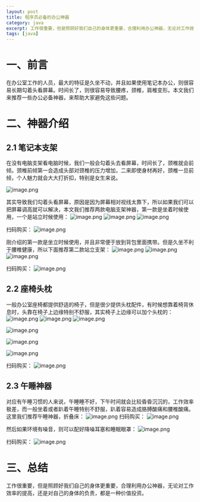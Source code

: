 ```yaml
---
layout: post
title: 程序员必备的办公神器
category: java
excerpt: 工作很重要，但是照顾好我们自己的身体更重要，合理利用办公神器，无论对工作效率的提高，还是对自己的身体的负责，都是一种价值投资。
tags: [java]
---
```


# 一、前言
在办公室工作的人员，最大的特征是久坐不动，并且如果使用笔记本办公，则很容易长期勾着头看屏幕。时间长了，则很容易导致腰疼，颈椎，肩椎变形。本文我们来推荐一些办公必备神器，来帮助大家避免这些问题。
# 二、神器介绍
## 2.1 笔记本支架
在没有电脑支架看电脑时候，我们一般会勾着头去看屏幕，时间长了，颈椎就会前倾。颈椎前倾第一会造成头部对颈椎的压力增加，二来即使身材再好，颈椎一旦前倾，个人魅力就会大大打折扣，特别是女生来说。

![image.png](/assets/images/2020/worktool/1.png)


其实导致我们勾着头看屏幕，原因是因为屏幕相对视线太靠下，所以如果我们可以把屏幕调高就可以解决，本文我们推荐两款电脑支架神器，第一款是坐着时候使用，一个是站立时候使用：
![image.png](/assets/images/2020/worktool/2.png)
![image.png](/assets/images/2020/worktool/3.png)
![image.png](/assets/images/2020/worktool/4.png)

扫码购买：
![image.png](/assets/images/2020/worktool/5.png)


刚介绍的第一款是坐立时候使用，并且非常便于放到背包里面携带。但是久坐不利于腰椎健康，所以下面推荐第二款站立支架：
![image.png](/assets/images/2020/worktool/6.png)
![image.png](/assets/images/2020/worktool/7.png)
![image.png](/assets/images/2020/worktool/8.png)


扫码购买：
![image.png](/assets/images/2020/worktool/9.png)

## 2.2 座椅头枕
一般办公室座椅都提供舒适的椅子，但是很少提供头枕配件，有时候想靠着椅背休息时，头靠在椅子上边缘特别不舒服，其实椅子上边缘可以加个头枕的：
![image.png](/assets/images/2020/worktool/10.png)
![image.png](/assets/images/2020/worktool/11.png)
![image.png](/assets/images/2020/worktool/12.png)

![image.png](https://upload-images.jianshu.io/upload_images/5879294-f9f095b309553df8.png?imageMogr2/auto-orient/strip%7CimageView2/2/w/1240)

![image.png](https://upload-images.jianshu.io/upload_images/5879294-6413320a4818eda5.png?imageMogr2/auto-orient/strip%7CimageView2/2/w/1240)

![image.png](https://upload-images.jianshu.io/upload_images/5879294-f4d8f006bc624a15.png?imageMogr2/auto-orient/strip%7CimageView2/2/w/1240)

扫码购买：
![image.png](/assets/images/2020/worktool/13.png)
## 2.3 午睡神器
对应有午睡习惯的人来说，午睡睡不好，下午时间就会比较昏昏沉沉的，工作效率极差，而一般坐着或者趴着午睡特别不舒服，趴着容易造成胳膊酸痛和腰椎酸痛。这里我们推荐午睡神器，折叠床：
![image.png](/assets/images/2020/worktool/14.png)
扫码购买：
![image.png](/assets/images/2020/worktool/15.png)

然后如果环境有噪音，则可以配好降噪耳塞和睡眠眼罩：
![image.png](/assets/images/2020/worktool/16.png)

扫码购买：
![image.png](/assets/images/2020/worktool/17.png)
# 三、总结
工作很重要，但是照顾好我们自己的身体更重要，合理利用办公神器，无论对工作效率的提高，还是对自己的身体的负责，都是一种价值投资。
